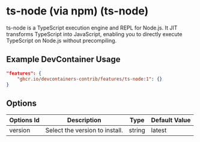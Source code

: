 
# ts-node (via npm) (ts-node)

ts-node is a TypeScript execution engine and REPL for Node.js. It JIT transforms TypeScript into JavaScript, enabling you to directly execute TypeScript on Node.js without precompiling. 

## Example DevContainer Usage

```json
"features": {
    "ghcr.io/devcontainers-contrib/features/ts-node:1": {}
}
```

## Options

| Options Id | Description | Type | Default Value |
|-----|-----|-----|-----|
| version | Select the version to install. | string | latest |


